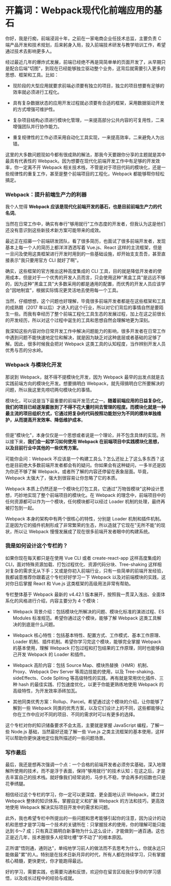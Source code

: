 # 开篇词：Webpack现代化前端应用的基石

你好，我是行痴，前端浸润十年，之前在一家电商企业任技术总监，主要负责 C 端产品开发和技术规划，后来躬身入局，投入前端技术研发与教学培训工作，希望通过技术去影响更多人。

经过最近几年的爆炸式发展，前端已经绝不再是简简单单的页面开发了，从早期只是配合后端"切图"，到现在已经能够独立驱动整个业务，这背后就需要引入更多的思想、框架和工具。比如：

* 现阶段的大型应用就要求前端必须要有独立的项目，独立的项目想要有足够的效率就必须进行工程化。

* 具有复杂数据状态的应用开发过程就必须要有合适的框架，采用数据驱动开发的方式增强可维护性。

* 复杂项目结构必须进行模块化管理，一来提高部分公共内容的可复用性，二来增强团队并行协作能力。

* 重复规律性的工作必须采用自动化工具实现，一来提高效率，二来避免人为出错。

这里的大多数问题现如今都有很成熟的解法，那我今天要跟你分享的主题就是其中最具有代表性的 Webpack。因为想要在现代化前端开发工作中有足够的开发效率，你一定离不开 Webpack 相关技术栈，不管是对于项目代码的模块化，还是一些规律性的重复工作，甚至是整个前端项目的工程化，Webpack 都能够帮你轻松搞定。

### Webpack：提升前端生产力的利器

我个人觉得 **Webpack 应该是现代化前端开发的基石，也是目前前端生产力的代名词**。

当然在日常工作中，确实有奉行"够用就行"工作态度的开发者，但我认为这是他们还没有意识到这些新技术新方案可能带来的成效。

最近正在招募一个前端研发团队，看了很多简历，也面试了很多前端开发者，发现基本上每一个人的简历上都洋洋洒洒写着 Vue.js、React 这样的主流框架，但是一旦问及使用这类框架进行开发时用到的一些基础设施，却开始支支吾吾，甚至直接表示"我只要用官方 CLI 就好了啊"。

确实，这些框架的官方推出这种高度集成的 CLI 工具，目的就是降低开发者的使用成本，但是对于一个优秀的开发人员而言，只会使用这种"黑盒工具"是远远不够的，因为这种"黑盒工具"大多数采用的都是通用的配置，而优秀的开发人员应该学会"因地制宜"，根据实际情况更灵活地去使用每一个工具。

当然，仔细想想，这个问题也好理解，毕竟很多前端开发者都是在这些框架和工具的成熟期（2017 年以后）才进入的这个行业，所以对它们背后的事情自然是要陌生一些。而我有幸经历了整个前端工程化工具生态的发展过程，加上在这之前很长的开发经历，所以对这个过程中诞生的工具和思想自然会理解地更为深刻。

我深知这些内容对你日常开发工作中解决问题能力的影响，很多开发者在日常工作中遇到问题不能快速地定位和解决，就是因为缺乏对这种底层或者基础的足够了解。因此，很多时候我会把对 Webpack 这类工具的认知程度，当作辨别开发人员优秀与否的分水岭。

### Webpack 与模块化开发

那说到 Webpack，就不得不提模块化开发，因为 Webpack 最早的出发点就是去实践前端方向的模块化开发。想要搞明白 Webpack，就先得搞明白它所要解决的问题，所以我这里先唠叨两句模块化的事情。

模块化，可以说是当下最重要的前端开发范式之一。**随着前端应用的日益复杂化，我们的项目已经逐渐膨胀到了不得不花大量时间去管理的程度。而模块化就是一种最主流的项目组织方式，它通过把复杂的代码按照功能划分为不同的模块单独维护，从而提高开发效率、降低维护成本**。


<Image alt="" src="https://s0.lgstatic.com/i/image3/M01/10/C6/Ciqah16YeJeAfoJGABkKafi2Mt4307.gif"/> 


但是"模块化"，本身仅仅是一个思想或者说是一个理论，并不包含具体的实现。所以接下来，**我们会一起学习如何使用 Webpack 在前端项目中实践模块化思想，以及目前行业中其他的一些优秀方案。**

可能你会问：Webpack 不应该是一个构建工具么？怎么还扯上了这么多东西？这也是目前绝大多数前端开发者都会有的疑问。你如果会有这种疑问，一多半还是因为你还不够了解 Webpack，或者所了解的内容还停留在表象层面。毕竟，Webpack 太强大了，强大到很容易让你忽略了它的本质。

Webpack 本质上仍然还是一个模块化打包工具，它通过"万物皆模块"这种设计思想，巧妙地实现了整个前端项目的模块化。在 Webpack 的理念中，前端项目中的任何资源都可以作为一个模块，任何模块都可以经过 Loader 机制的处理，最终再被打包到一起。

Webpack 本身的架构中有两个很核心的特性，分别是 Loader 机制和插件机制。正是因为它的插件机制形成了非常繁荣的生态，所以造就了它现在"无所不能"的现状，所以让 Webpack 慢慢发展成了现在很多前端开发者眼中的构建系统。

### 我是如何设计这个专栏的？

如果你现在每天都只是在使用 Vue CLI 或者 create-react-app 这样高度集成的 CLI，面对特殊资源加载、打包过程优化、资源代码分块、Tree-shaking 这样相对复杂的需求无从下手；又或是你初入前端行业，只有一些简单的前端开发经验，我都诚意推荐你跟着这个专栏好好学习一下 Webpack 以及对前端模块的实践，这对你日后掌握 React 和 Vue.js 这类框架的高级用法非常有帮助。

专栏整体基于 Webpack 最新的 v4.42.1 版本展开，按照我一贯深入浅出、全面体系化的风格进行介绍，内容主要分为 4 个模块：

* Webpack 背景介绍：包括模块化所解决的问题、模块化标准的演进过程、ES Modules 标准规范。希望你通过这个模块，能够了解 Webpack 这类工具解决的到底是什么问题。

* Webpack 核心特性：包括基本特性、配置方式、工作模式、基本工作原理、Loader 机制、插件机制。希望你学习完这个模块，能够完全掌握 Webpack 的基本使用，理解 Webpack 打包过程和打包结果的工作原理，同时也能够自己开发 Webpack 的 Loader 和插件。

* Webpack 高阶内容：包括 Source Map、模块热替换（HMR）机制、Proxy、Webpack Dev Server 等周边技能的使用，以及 Tree-shaking、sideEffects、Code Spliting 等高级特性的实践，再有就是常用优化插件、三种 hash 的最佳实践、打包速度优化，以更于你能更熟练地使用 Webpack 的高级特性，为开发效率添砖加瓦。

* 其他同类优秀方案：Rollup、Parcel。希望通过这个模块的介绍，让你能够了解到一些 Webpack 同类的优秀方案，以及它们设计上的不同，这些都能够让你在工作中应对不同的项目、不同的需求时可以有更多的选择。

这个专栏对你的知识储备要求不会太高，主要就是掌握 JavaScript 编程，了解一些 Node.js 基础，当然最好还能了解一些 Vue.js 之类主流框架的基本使用，这样可以帮助你更快速地定位我所描述的一些问题场景。

### 写作最后

最后，我还是想再次强调一个点：一个合格的前端开发者必须夯实基础，深入地理解所使用的技术，而不是浮于表面，保持"够用就行"的技术认知；在这之后，才是去丰富自己的技术栈。就好像我们经常说的，马步扎不稳，学会再多的招数也只是花拳绣腿。

相信经过这个专栏的学习，你一定可以更深度、更全面地认识 Webpack，建立对 Webpack 整体的知识体系，掌握自定义和扩展 Webpack 的方法和技巧，更高效地使用 Webpack 解决实际项目开发中的需求和问题。

此外，我也希望专栏中所提出的一些问题和思考能够引起你的注意，因为设计的动机和思想才是学习每一个技术的关键所在：只掌握技术的使用，你的理解可能只能达到 6～7 成；只有真正搞明白新事物为什么这么设计，才能做到一通百通。这也正是近几年，技术圈很多人经常吐槽"学不动了"的根本原因。

正所谓"悟则通，通则达"，单纯地学习前人的做法而不去思考为什么，你就永远只能做最"累"的人。特别是在技术日新月异的时代，所有人都在持续学习，只有掌握核心精髓，更快更忧，你才能跑得最远。

好的学习，需要实践，也需要沟通和反馈，欢迎你在留言区给我分享你的学习感悟，以及成长过程中的经验与成就。


